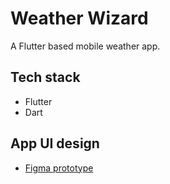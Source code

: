 # Weather Wizard

A Flutter based mobile weather app.

## Tech stack
 - Flutter
 - Dart

## App UI design
- [Figma prototype](https://www.figma.com/file/AqtSyroJbwmGedcbzTqUPp/Weather-app?type=design&node-id=0-1&mode=design&t=GMxaGoAC5Zso8lp2-0)
